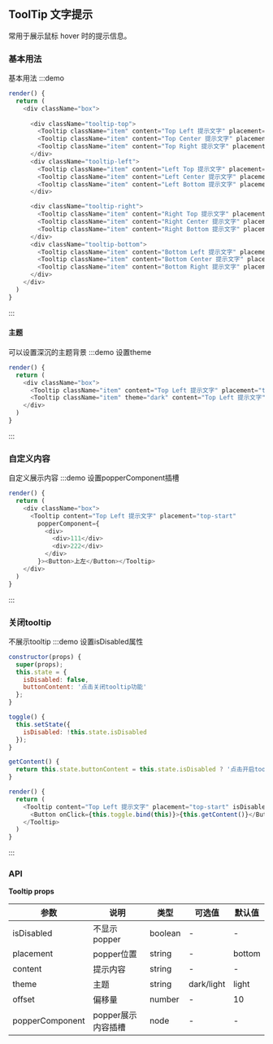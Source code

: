 ## ToolTip 文字提示

常用于展示鼠标 hover 时的提示信息。


### 基本用法
基本用法
:::demo 
```js
render() {
  return (
    <div className="box">
    
      <div className="tooltip-top">
        <Tooltip className="item" content="Top Left 提示文字" placement="top-start"><Button>上左</Button></Tooltip>
        <Tooltip className="item" content="Top Center 提示文字" placement="top"><Button>上边</Button></Tooltip>
        <Tooltip className="item" content="Top Right 提示文字" placement="top-end"><Button>上右</Button></Tooltip>
      </div>
      <div className="tooltip-left">
        <Tooltip className="item" content="Left Top 提示文字" placement="left-start"><Button height={70}>左上</Button></Tooltip>
        <Tooltip className="item" content="Left Center 提示文字" placement="left"><Button height={70}>左边</Button></Tooltip>
        <Tooltip className="item" content="Left Bottom 提示文字" placement="left-end"><Button height={70}>左下</Button></Tooltip>
      </div>

      <div className="tooltip-right">
        <Tooltip className="item" content="Right Top 提示文字" placement="right-start"><Button height={70}>右上</Button></Tooltip>
        <Tooltip className="item" content="Right Center 提示文字" placement="right"><Button height={70}>右边</Button></Tooltip>
        <Tooltip className="item" content="Right Bottom 提示文字" placement="right-end"><Button height={70}>右下</Button></Tooltip>
      </div>
      <div className="tooltip-bottom">
        <Tooltip className="item" content="Bottom Left 提示文字" placement="bottom-start"><Button>下左</Button></Tooltip>
        <Tooltip className="item" content="Bottom Center 提示文字" placement="bottom"><Button>下边</Button></Tooltip>
        <Tooltip className="item" content="Bottom Right 提示文字" placement="bottom-end"><Button>下右</Button></Tooltip>
      </div>
    </div>
  )
}
```
:::


#### 主题
可以设置深沉的主题背景
:::demo 设置theme
```js
render() {
  return (
    <div className="box">
      <Tooltip className="item" content="Top Left 提示文字" placement="top-start"><Button>上左</Button></Tooltip>
      <Tooltip className="item" theme="dark" content="Top Left 提示文字" placement="top-start"><Button>上左</Button></Tooltip>
    </div>
  )
}
```
:::


### 自定义内容
自定义展示内容
:::demo 设置popperComponent插槽
```js
render() {
  return (
    <div className="box">
      <Tooltip content="Top Left 提示文字" placement="top-start" 
        popperComponent={
          <div>
            <div>111</div>
            <div>222</div>
          </div>
        }><Button>上左</Button></Tooltip>
    </div>
  )
}
```
:::


### 关闭tooltip
不展示tooltip
:::demo 设置isDisabled属性
```js
constructor(props) {
  super(props);
  this.state = {
    isDisabled: false,
    buttonContent: '点击关闭tooltip功能'
  };
}

toggle() {
  this.setState({
    isDisabled: !this.state.isDisabled
  });
}

getContent() {
  return this.state.buttonContent = this.state.isDisabled ? '点击开启tooltip功能' : '点击关闭tooltip功能';
}

render() {
  return (
    <Tooltip content="Top Left 提示文字" placement="top-start" isDisabled={this.state.isDisabled}>
      <Button onClick={this.toggle.bind(this)}>{this.getContent()}</Button>
    </Tooltip>
  )
}
```
:::


### API

**Tooltip props**

| 参数      | 说明          | 类型      | 可选值                           | 默认值  |
|---------- |-------------- |---------- |--------------------------------  |-------- |
| isDisabled | 不显示popper | boolean | - | - |
| placement | popper位置 | string | - | bottom |
| content | 提示内容 | string | - | - |
| theme | 主题 | string | dark/light | light |
| offset | 偏移量 | number | - | 10 |
| popperComponent | popper展示内容插槽 | node | - | - |
